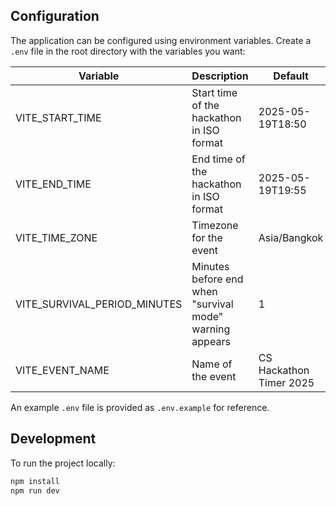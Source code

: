 ## Configuration

The application can be configured using environment variables. Create a `.env` file in the root directory with the variables you want:

| Variable                     | Description                                             | Default                 |
| ---------------------------- | ------------------------------------------------------- | ----------------------- |
| VITE_START_TIME              | Start time of the hackathon in ISO format               | 2025-05-19T18:50        |
| VITE_END_TIME                | End time of the hackathon in ISO format                 | 2025-05-19T19:55        |
| VITE_TIME_ZONE               | Timezone for the event                                  | Asia/Bangkok            |
| VITE_SURVIVAL_PERIOD_MINUTES | Minutes before end when "survival mode" warning appears | 1                       |
| VITE_EVENT_NAME              | Name of the event                                       | CS Hackathon Timer 2025 |

An example `.env` file is provided as `.env.example` for reference.

## Development

To run the project locally:

```bash
npm install
npm run dev
```
